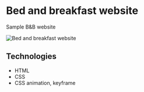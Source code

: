 # Bed and breakfast website
Sample B&B website

![Bed and breakfast website](https://user-images.githubusercontent.com/43656115/63135941-a406ad00-bf84-11e9-8cdb-895682305da3.png)

## Technologies
- HTML
- CSS
- CSS animation, keyframe